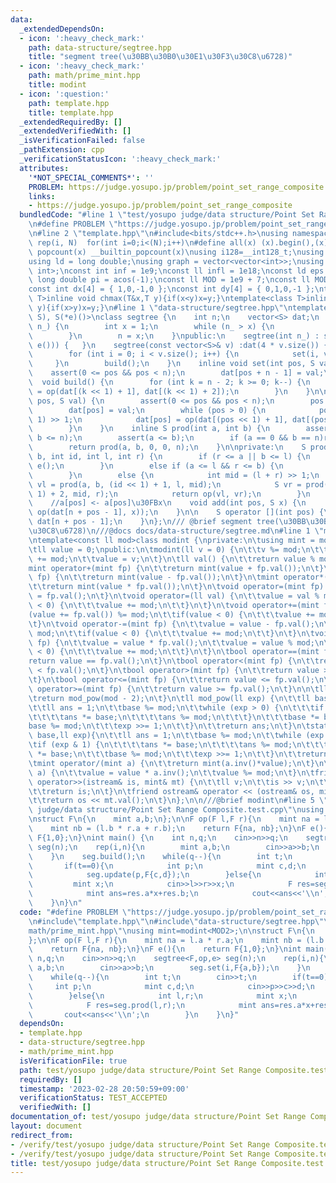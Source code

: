 ```yaml
---
data:
  _extendedDependsOn:
  - icon: ':heavy_check_mark:'
    path: data-structure/segtree.hpp
    title: "segment tree(\u30BB\u30B0\u30E1\u30F3\u30C8\u6728)"
  - icon: ':heavy_check_mark:'
    path: math/prime_mint.hpp
    title: modint
  - icon: ':question:'
    path: template.hpp
    title: template.hpp
  _extendedRequiredBy: []
  _extendedVerifiedWith: []
  _isVerificationFailed: false
  _pathExtension: cpp
  _verificationStatusIcon: ':heavy_check_mark:'
  attributes:
    '*NOT_SPECIAL_COMMENTS*': ''
    PROBLEM: https://judge.yosupo.jp/problem/point_set_range_composite
    links:
    - https://judge.yosupo.jp/problem/point_set_range_composite
  bundledCode: "#line 1 \"test/yosupo judge/data structure/Point Set Range Composite.test.cpp\"\
    \n#define PROBLEM \"https://judge.yosupo.jp/problem/point_set_range_composite\"\
    \n#line 2 \"template.hpp\"\n#include<bits/stdc++.h>\nusing namespace std;\n#define\
    \ rep(i, N)  for(int i=0;i<(N);i++)\n#define all(x) (x).begin(),(x).end()\n#define\
    \ popcount(x) __builtin_popcount(x)\nusing i128=__int128_t;\nusing ll = long long;\n\
    using ld = long double;\nusing graph = vector<vector<int>>;\nusing P = pair<int,\
    \ int>;\nconst int inf = 1e9;\nconst ll infl = 1e18;\nconst ld eps = 1e-6;\nconst\
    \ long double pi = acos(-1);\nconst ll MOD = 1e9 + 7;\nconst ll MOD2 = 998244353;\n\
    const int dx[4] = { 1,0,-1,0 };\nconst int dy[4] = { 0,1,0,-1 };\ntemplate<class\
    \ T>inline void chmax(T&x,T y){if(x<y)x=y;}\ntemplate<class T>inline void chmin(T&x,T\
    \ y){if(x>y)x=y;}\n#line 1 \"data-structure/segtree.hpp\"\ntemplate<class S, S(*op)(S,\
    \ S), S(*e)()>\nclass segtree {\n    int n;\n    vector<S> dat;\n    void Init(int\
    \ n_) {\n        int x = 1;\n        while (n_ > x) {\n            x <<= 1;\n\
    \        }\n        n = x;\n    }\npublic:\n    segtree(int n_) : segtree(vector<S>(n_,\
    \ e())) {   }\n    segtree(const vector<S>& v) :dat(4 * v.size()) {\n        Init(v.size());\n\
    \        for (int i = 0; i < v.size(); i++) {\n            set(i, v[i]);\n   \
    \     }\n        build();\n    }\n    inline void set(int pos, S val) {\n    \
    \    assert(0 <= pos && pos < n);\n        dat[pos + n - 1] = val;\n    }\n  \
    \  void build() {\n        for (int k = n - 2; k >= 0; k--) {\n            dat[k]\
    \ = op(dat[(k << 1) + 1], dat[(k << 1) + 2]);\n        }\n    }\n\n    void update(int\
    \ pos, S val) {\n        assert(0 <= pos && pos < n);\n        pos += n - 1;\n\
    \        dat[pos] = val;\n        while (pos > 0) {\n            pos = (pos -\
    \ 1) >> 1;\n            dat[pos] = op(dat[(pos << 1) + 1], dat[(pos << 1) + 2]);\n\
    \        }\n    }\n    inline S prod(int a, int b) {\n        assert(0 <= a &&\
    \ b <= n);\n        assert(a <= b);\n        if (a == 0 && b == n)return dat[0];\n\
    \        return prod(a, b, 0, 0, n);\n    }\n\nprivate:\n    S prod(int a, int\
    \ b, int id, int l, int r) {\n        if (r <= a || b <= l) {\n            return\
    \ e();\n        }\n        else if (a <= l && r <= b) {\n            return dat[id];\n\
    \        }\n        else {\n            int mid = (l + r) >> 1;\n            S\
    \ vl = prod(a, b, (id << 1) + 1, l, mid);\n            S vr = prod(a, b, (id <<\
    \ 1) + 2, mid, r);\n            return op(vl, vr);\n        }\n    }\n\npublic:\n\
    \    //a[pos] <- a[pos]\u30FBx\n    void add(int pos, S x) {\n        update(pos,\
    \ op(dat[n + pos - 1], x));\n    }\n\n    S operator [](int pos) {\n        return\
    \ dat[n + pos - 1];\n    }\n};\n/// @brief segment tree(\u30BB\u30B0\u30E1\u30F3\
    \u30C8\u6728)\n///@docs docs/data-structure/segtree.md\n#line 1 \"math/prime_mint.hpp\"\
    \ntemplate<const ll mod>class modint {\nprivate:\n\tusing mint = modint<mod>;\n\
    \tll value = 0;\npublic:\n\tmodint(ll v = 0) {\n\t\tv %= mod;\n\t\tif(v < 0)v\
    \ += mod;\n\t\tvalue = v;\n\t}\n\tll val() {\n\t\treturn value % mod;\n\t}\n\t\
    mint operator+(mint fp) {\n\t\treturn mint(value + fp.val());\n\t}\n\tmint operator-(mint\
    \ fp) {\n\t\treturn mint(value - fp.val());\n\t}\n\tmint operator*(mint fp) {\n\
    \t\treturn mint(value * fp.val());\n\t}\n\tvoid operator=(mint fp) {\n\t\tvalue\
    \ = fp.val();\n\t}\n\tvoid operator=(ll val) {\n\t\tvalue = val % mod;\n\t\tif(value\
    \ < 0) {\n\t\t\tvalue += mod;\n\t\t}\n\t}\n\tvoid operator+=(mint fp) {\n\t\t\
    (value += fp.val()) %= mod;\n\t\tif(value < 0) {\n\t\t\tvalue += mod;\n\t\t}\n\
    \t}\n\tvoid operator-=(mint fp) {\n\t\tvalue = value - fp.val();\n\t\tvalue %=\
    \ mod;\n\t\tif(value < 0) {\n\t\t\tvalue += mod;\n\t\t}\n\t}\n\tvoid operator*=(mint\
    \ fp) {\n\t\tvalue = value * fp.val();\n\t\tvalue = value % mod;\n\t\tif(value\
    \ < 0) {\n\t\t\tvalue += mod;\n\t\t}\n\t}\n\tbool operator==(mint fp) {\n\t\t\
    return value == fp.val();\n\t}\n\tbool operator<(mint fp) {\n\t\treturn value\
    \ < fp.val();\n\t}\n\tbool operator>(mint fp) {\n\t\treturn value > fp.val();\n\
    \t}\n\tbool operator<=(mint fp) {\n\t\treturn value <= fp.val();\n\t}\n\tbool\
    \ operator>=(mint fp) {\n\t\treturn value >= fp.val();\n\t}\n\n\tll inv() {\n\t\
    \treturn mod_pow(mod - 2);\n\t}\n\tll mod_pow(ll exp) {\n\t\tll base = value;\n\
    \t\tll ans = 1;\n\t\tbase %= mod;\n\t\twhile (exp > 0) {\n\t\t\tif (exp & 1) {\n\
    \t\t\t\tans *= base;\n\t\t\t\tans %= mod;\n\t\t\t}\n\t\t\tbase *= base;\n\t\t\t\
    base %= mod;\n\t\t\texp >>= 1;\n\t\t}\n\t\treturn ans;\n\t}\n\tstatic ll mod_pow(ll\
    \ base,ll exp){\n\t\tll ans = 1;\n\t\tbase %= mod;\n\t\twhile (exp > 0) {\n\t\t\
    \tif (exp & 1) {\n\t\t\t\tans *= base;\n\t\t\t\tans %= mod;\n\t\t\t}\n\t\t\tbase\
    \ *= base;\n\t\t\tbase %= mod;\n\t\t\texp >>= 1;\n\t\t}\n\t\treturn ans;\n\t}\n\
    \tmint operator/(mint a) {\n\t\treturn mint(a.inv()*value);\n\t}\n\tvoid operator/=(mint\
    \ a) {\n\t\tvalue = value * a.inv();\n\t\tvalue %= mod;\n\t}\n\tfriend istream&\
    \ operator>>(istream& is, mint& mt) {\n\t\tll v;\n\t\tis >> v;\n\t\tmt = mint(v);\n\
    \t\treturn is;\n\t}\n\tfriend ostream& operator << (ostream& os, mint& mt) {\n\
    \t\treturn os << mt.val();\n\t}\n};\n\n///@brief modint\n#line 5 \"test/yosupo\
    \ judge/data structure/Point Set Range Composite.test.cpp\"\nusing mint=modint<MOD2>;\n\
    \nstruct F\n{\n    mint a,b;\n};\n\nF op(F l,F r){\n    mint na = l.a * r.a;\n\
    \    mint nb = (l.b * r.a + r.b);\n    return F{na, nb};\n}\nF e(){\n    return\
    \ F{1,0};\n}\nint main() {\n    int n,q;\n    cin>>n>>q;\n    segtree<F,op,e>\
    \ seg(n);\n    rep(i,n){\n        mint a,b;\n        cin>>a>>b;\n        seg.set(i,F{a,b});\n\
    \    }\n    seg.build();\n    while(q--){\n        int t;\n        cin>>t;\n \
    \       if(t==0){\n            int p;\n            mint c,d;\n            cin>>p>>c>>d;\n\
    \            seg.update(p,F{c,d});\n        }else{\n            int l,r;\n   \
    \         mint x;\n            cin>>l>>r>>x;\n            F res=seg.prod(l,r);\n\
    \            mint ans=res.a*x+res.b;\n            cout<<ans<<'\\n';\n        }\n\
    \    }\n}\n"
  code: "#define PROBLEM \"https://judge.yosupo.jp/problem/point_set_range_composite\"\
    \n#include\"template.hpp\"\n#include\"data-structure/segtree.hpp\"\n#include\"\
    math/prime_mint.hpp\"\nusing mint=modint<MOD2>;\n\nstruct F\n{\n    mint a,b;\n\
    };\n\nF op(F l,F r){\n    mint na = l.a * r.a;\n    mint nb = (l.b * r.a + r.b);\n\
    \    return F{na, nb};\n}\nF e(){\n    return F{1,0};\n}\nint main() {\n    int\
    \ n,q;\n    cin>>n>>q;\n    segtree<F,op,e> seg(n);\n    rep(i,n){\n        mint\
    \ a,b;\n        cin>>a>>b;\n        seg.set(i,F{a,b});\n    }\n    seg.build();\n\
    \    while(q--){\n        int t;\n        cin>>t;\n        if(t==0){\n       \
    \     int p;\n            mint c,d;\n            cin>>p>>c>>d;\n            seg.update(p,F{c,d});\n\
    \        }else{\n            int l,r;\n            mint x;\n            cin>>l>>r>>x;\n\
    \            F res=seg.prod(l,r);\n            mint ans=res.a*x+res.b;\n     \
    \       cout<<ans<<'\\n';\n        }\n    }\n}"
  dependsOn:
  - template.hpp
  - data-structure/segtree.hpp
  - math/prime_mint.hpp
  isVerificationFile: true
  path: test/yosupo judge/data structure/Point Set Range Composite.test.cpp
  requiredBy: []
  timestamp: '2023-02-28 20:50:59+09:00'
  verificationStatus: TEST_ACCEPTED
  verifiedWith: []
documentation_of: test/yosupo judge/data structure/Point Set Range Composite.test.cpp
layout: document
redirect_from:
- /verify/test/yosupo judge/data structure/Point Set Range Composite.test.cpp
- /verify/test/yosupo judge/data structure/Point Set Range Composite.test.cpp.html
title: test/yosupo judge/data structure/Point Set Range Composite.test.cpp
---
```

